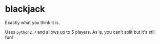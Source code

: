 # blackjack
Exactly what you think it is.


Uses `python2.7` and allows up to 5 players. As is, you can't split but it's still fun!
